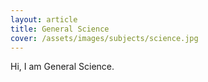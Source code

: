 ```yaml
---
layout: article
title: General Science
cover: /assets/images/subjects/science.jpg
---
```


Hi, I am General Science.
